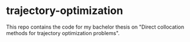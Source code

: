 # trajectory-optimization
This repo contains the code for my bachelor thesis on "Direct collocation methods for trajectory optimization problems".
